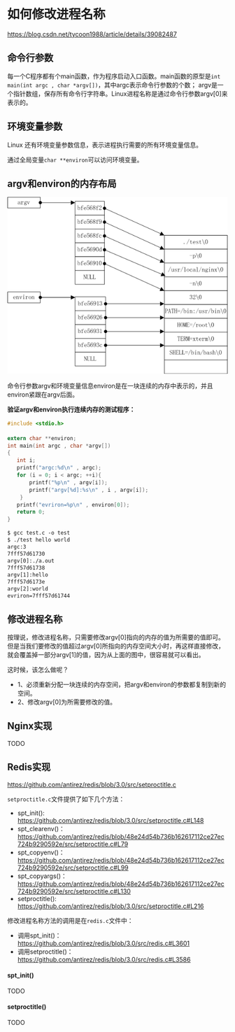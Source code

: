 # 如何修改进程名称

https://blog.csdn.net/tycoon1988/article/details/39082487

## 命令行参数

每一个C程序都有个main函数，作为程序启动入口函数。main函数的原型是`int main(int argc , char *argv[])`，其中argc表示命令行参数的个数；
argv是一个指针数组，保存所有命令行字符串。Linux进程名称是通过命令行参数argv[0]来表示的。

## 环境变量参数

Linux 还有环境变量参数信息，表示进程执行需要的所有环境变量信息。

通过全局变量`char **environ`可以访问环境变量。

## argv和environ的内存布局

![](image/argv-environ.jpg)

命令行参数argv和环境变量信息environ是在一块连续的内存中表示的，并且environ紧跟在argv后面。

**验证argv和environ执行连续内存的测试程序：**

```c
#include <stdio.h>

extern char **environ;
int main(int argc , char *argv[])
{
   int i;
   printf("argc:%d\n" , argc);
   for (i = 0; i < argc; ++i){
       printf("%p\n" , argv[i]);
       printf("argv[%d]:%s\n" , i , argv[i]);
    }
   printf("evriron=%p\n" , environ[0]);
   return 0;
}
```

```shell
$ gcc test.c -o test
$ ./test hello world
argc:3
7fff57d61730
argv[0]:./a.out
7fff57d61738
argv[1]:hello
7fff57d6173e
argv[2]:world
evriron=7fff57d61744
```

## 修改进程名称

按理说，修改进程名称，只需要修改argv[0]指向的内存的值为所需要的值即可。但是当我们要修改的值超过argv[0]所指向的内存空间大小时，再这样直接修改，就会覆盖掉一部分argv[1]的值，因为从上面的图中，很容易就可以看出。

这时候，该怎么做呢？
- 1、必须重新分配一块连续的内存空间，把argv和environ的参数都复制到新的空间。
- 2、修改argv[0]为所需要修改的值。

## Nginx实现

TODO

## Redis实现

https://github.com/antirez/redis/blob/3.0/src/setproctitle.c 

`setproctitle.c`文件提供了如下几个方法：
* spt_init(): https://github.com/antirez/redis/blob/3.0/src/setproctitle.c#L148
* spt_clearenv()：https://github.com/antirez/redis/blob/48e24d54b736b162617112ce27ec724b9290592e/src/setproctitle.c#L79
* spt_copyenv()：https://github.com/antirez/redis/blob/48e24d54b736b162617112ce27ec724b9290592e/src/setproctitle.c#L99
* spt_copyargs()：https://github.com/antirez/redis/blob/48e24d54b736b162617112ce27ec724b9290592e/src/setproctitle.c#L130
* setproctitle(): https://github.com/antirez/redis/blob/3.0/src/setproctitle.c#L216 

修改进程名称方法的调用是在`redis.c`文件中：
* 调用spt_init()：https://github.com/antirez/redis/blob/3.0/src/redis.c#L3601
* 调用setproctitle()：https://github.com/antirez/redis/blob/3.0/src/redis.c#L3586 

#### spt_init()

TODO

#### setproctitle()

TODO

